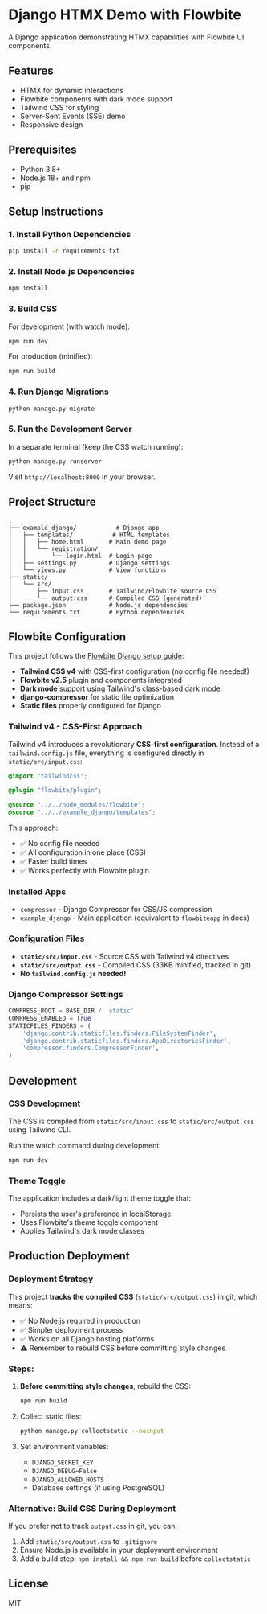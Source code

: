 # Django HTMX Demo with Flowbite

A Django application demonstrating HTMX capabilities with Flowbite UI components.

## Features

- HTMX for dynamic interactions
- Flowbite components with dark mode support
- Tailwind CSS for styling
- Server-Sent Events (SSE) demo
- Responsive design

## Prerequisites

- Python 3.8+
- Node.js 18+ and npm
- pip

## Setup Instructions

### 1. Install Python Dependencies

```bash
pip install -r requirements.txt
```

### 2. Install Node.js Dependencies

```bash
npm install
```

### 3. Build CSS

For development (with watch mode):
```bash
npm run dev
```

For production (minified):
```bash
npm run build
```

### 4. Run Django Migrations

```bash
python manage.py migrate
```

### 5. Run the Development Server

In a separate terminal (keep the CSS watch running):
```bash
python manage.py runserver
```

Visit `http://localhost:8000` in your browser.

## Project Structure

```
.
├── example_django/           # Django app
│   ├── templates/           # HTML templates
│   │   ├── home.html       # Main demo page
│   │   └── registration/
│   │       └── login.html  # Login page
│   ├── settings.py         # Django settings
│   └── views.py            # View functions
├── static/
│   └── src/
│       ├── input.css       # Tailwind/Flowbite source CSS
│       └── output.css      # Compiled CSS (generated)
├── package.json            # Node.js dependencies
└── requirements.txt        # Python dependencies
```

## Flowbite Configuration

This project follows the [Flowbite Django setup guide](https://flowbite.com/docs/getting-started/django/):

- **Tailwind CSS v4** with CSS-first configuration (no config file needed!)
- **Flowbite v2.5** plugin and components integrated
- **Dark mode** support using Tailwind's class-based dark mode
- **django-compressor** for static file optimization
- **Static files** properly configured for Django

### Tailwind v4 - CSS-First Approach

Tailwind v4 introduces a revolutionary **CSS-first configuration**. Instead of a `tailwind.config.js` file, everything is configured directly in `static/src/input.css`:

```css
@import "tailwindcss";

@plugin "flowbite/plugin";

@source "../../node_modules/flowbite";
@source "../../example_django/templates";
```

This approach:
- ✅ No config file needed
- ✅ All configuration in one place (CSS)
- ✅ Faster build times
- ✅ Works perfectly with Flowbite plugin

### Installed Apps
- `compressor` - Django Compressor for CSS/JS compression
- `example_django` - Main application (equivalent to `flowbiteapp` in docs)

### Configuration Files
- **`static/src/input.css`** - Source CSS with Tailwind v4 directives
- **`static/src/output.css`** - Compiled CSS (33KB minified, tracked in git)
- **No `tailwind.config.js` needed!**

### Django Compressor Settings
```python
COMPRESS_ROOT = BASE_DIR / 'static'
COMPRESS_ENABLED = True
STATICFILES_FINDERS = (
    'django.contrib.staticfiles.finders.FileSystemFinder',
    'django.contrib.staticfiles.finders.AppDirectoriesFinder',
    'compressor.finders.CompressorFinder',
)
```

## Development

### CSS Development

The CSS is compiled from `static/src/input.css` to `static/src/output.css` using Tailwind CLI.

Run the watch command during development:
```bash
npm run dev
```

### Theme Toggle

The application includes a dark/light theme toggle that:
- Persists the user's preference in localStorage
- Uses Flowbite's theme toggle component
- Applies Tailwind's dark mode classes

## Production Deployment

### Deployment Strategy

This project **tracks the compiled CSS** (`static/src/output.css`) in git, which means:
- ✅ No Node.js required in production
- ✅ Simpler deployment process
- ✅ Works on all Django hosting platforms
- ⚠️ Remember to rebuild CSS before committing style changes

### Steps:

1. **Before committing style changes**, rebuild the CSS:
   ```bash
   npm run build
   ```

2. Collect static files:
   ```bash
   python manage.py collectstatic --noinput
   ```

3. Set environment variables:
   - `DJANGO_SECRET_KEY`
   - `DJANGO_DEBUG=False`
   - `DJANGO_ALLOWED_HOSTS`
   - Database settings (if using PostgreSQL)

### Alternative: Build CSS During Deployment

If you prefer not to track `output.css` in git, you can:
1. Add `static/src/output.css` to `.gitignore`
2. Ensure Node.js is available in your deployment environment
3. Add a build step: `npm install && npm run build` before `collectstatic`

## License

MIT
